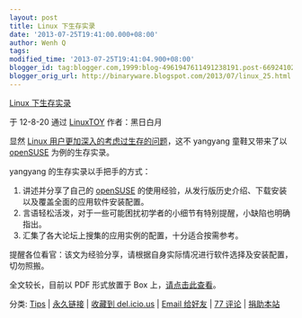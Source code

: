```yaml
---
layout: post
title: Linux 下生存实录
date: '2013-07-25T19:41:00.000+08:00'
author: Wenh Q
tags:
modified_time: '2013-07-25T19:41:04.900+08:00'
blogger_id: tag:blogger.com,1999:blog-4961947611491238191.post-6692410289617980756
blogger_orig_url: http://binaryware.blogspot.com/2013/07/linux_25.html
---
```


[
Linux
下生存实录](http://linuxtoy.org/archives/linux-survival-journal.html)

于 12-8-20 通过 [LinuxTOY](http://linuxtoy.org/) 作者：黑日白月

显然 [Linux
用户更加深入的考虑过生存的问题](http://linuxtoy.org/archives/windows-survival-guide-for-linuxer.html)，这不
yangyang 童鞋又带来了以
[openSUSE](http://cn.opensuse.org/) 为例的生存实录。

yangyang 的生存实录以手把手的方式：

1.  讲述并分享了自己的
    [openSUSE](http://cn.opensuse.org/) 的使用经验，从发行版历史介绍、下载安装以及覆盖全面的应用软件安装配置。
2.  言语轻松活泼，对于一些可能困扰初学者的小细节有特别提醒，小缺陷也明确指出。
3.  汇集了各大论坛上搜集的应用实例的配置，十分适合按需参考。

提醒各位看官：该文为经验分享，请根据自身实际情况进行软件选择及安装配置，切勿照搬。

全文较长，目前以 PDF 形式放置于 Box
上，[请点击此查看](https://www.box.com/s/991fade30acc10138f19)。

分类: [Tips](http://linuxtoy.org/category/tips) |
[永久链接](http://linuxtoy.org/archives/linux-survival-journal.html) |
[收藏到
del.icio.us](http://delicious.com/save?url=http://linuxtoy.org/archives/linux-survival-journal.html&title=Linux+%E4%B8%8B%E7%94%9F%E5%AD%98%E5%AE%9E%E5%BD%95) |
[Email
给好友](https://www.blogger.com/blogger.g?blogID=4961947611491238191) |
[77
评论](http://linuxtoy.org/archives/linux-survival-journal.html#comments) |
[捐助本站](http://linuxtoy.org/faq/donate)
